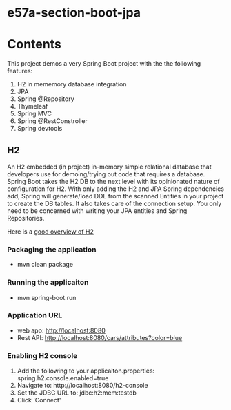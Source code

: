 # e57a-section-boot-jpa

# Contents
This  project demos a very Spring Boot project with the the following features:
1. H2 in mememory database integration
2. JPA
3. Spring @Repository
3. Thymeleaf
4. Spring MVC
5. Spring @RestConstroller
6. Spring devtools

## H2
An H2 embedded (in project) in-memory simple relational database that developers use for demoing/trying out code that requires a database.  Spring Boot takes the H2 DB to the next level with its opinionated nature of configuration for H2.  With only adding the H2 and JPA Spring dependencies add,  Spring will generate/load DDL from the scanned Entities in your project to create the DB tables.  It also takes care of the connection setup.  You only need to be concerned with writing your JPA entities and Spring Repositories.

Here is a [good overview of H2](http://www.springboottutorial.com/spring-boot-and-h2-in-memory-database)

### Packaging the application
- mvn clean package

### Running the applicaiton
- mvn spring-boot:run

### Application URL
- web app: [http://localhost:8080](http://localhost:8080)
- Rest API: [http://localhost:8080/cars/attributes?color=blue](http://localhost:8080/cars/attributes?color=blue)

### Enabling H2 console
1. Add the following to your applicaiton.properties: spring.h2.console.enabled=true 
2. Navigate to: http://localhost:8080/h2-console
3. Set the JDBC URL to: jdbc:h2:mem:testdb
4. Click 'Connect'
